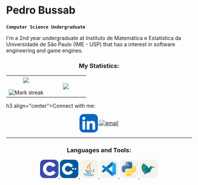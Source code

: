 # Pedro Bussab

**`Computer Science Undergraduate`**

I'm a 2nd year undergraduate at Instituto de Matemática e Estatística da Universidade de São Paulo (IME - USP) that has a interest in software engineering and game engines.

<h3 align="center">My Statistics:</h3>
<p align="center">
<table align="center">
<tr border="none">
<td width="50%" align="center">
  
  <img  align="center"  src="https://github-readme-stats.vercel.app/api?username=BussaBler&theme=dark&show_icons=true&count_private=true" />
  <br></br>
  <img  title="🔥 Get streak stats for your profile at git.io/streak-stats" alt="Mark streak" src="https://github-readme-streak-stats.herokuapp.com/?user=francisconassif&theme=dark&hide_border=false" /> 
</td>
<td width="50%" align="center">

  <img  align="center"  src="https://github-readme-stats.anuraghazra1.vercel.app/api/top-langs/?username=francisconassif&theme=dark&hide_border=false&no-bg=true&no-frame=true&langs_count=10"/>
  
  </td>
</tr>
</table>

h3 align="center">Connect with me:</h3>
<p align="center">
  <a href="https://linkedin.com/in/franciscomembrive" target="blank">
    <img align="center" src="https://github.com/tandpfun/skill-icons/blob/main/icons/LinkedIn.svg" alt="franciscomembrive" height="50" width="50" />
  </a>
  <a href="mailto:membrive1786@yahoo.com.br" target="blank">
    <img align="center" src="https://cdn.icon-icons.com/icons2/1488/PNG/512/5308-yahoo_102577.png" alt="email" height="50" width="50" />
  </a>
</p>


---

<h3 align="center">Languages and Tools:</h3>
<p align="center"> 
  <a href="https://www.cprogramming.com/" target="_blank" rel="noreferrer">
    <img src="https://github.com/tandpfun/skill-icons/blob/main/icons/C.svg" alt="c" width="50" height="50"/>
  </a> 
  <a href="https://www.w3schools.com/cpp/" target="_blank" rel="noreferrer">
    <img src="https://github.com/tandpfun/skill-icons/blob/main/icons/CPP.svg" alt="cplusplus" width="50" height="50"/>
  </a>
  <a href="https://www.java.com" target="_blank" rel="noreferrer">
    <img src="https://github.com/tandpfun/skill-icons/blob/main/icons/Java-Light.svg" alt="java" width="50" height="50"/>
  </a>
  <a href="https://code.visualstudio.com/" target="_blank" rel="noreferrer">
    <img src="https://github.com/tandpfun/skill-icons/blob/main/icons/VSCode-Light.svg" alt="vscode" width="50" height="50"/>
  </a>
  <a href="https://www.python.org/" target="_blank" rel="noreferrer">
    <img src="https://github.com/tandpfun/skill-icons/blob/main/icons/Python-Light.svg" alt="python" width="50" height="50"/>
  </a>
  <a href="https://www.latex-project.org/" target="_blank" rel="noreferrer">
    <img src="https://github.com/tandpfun/skill-icons/blob/main/icons/LaTeX-Light.svg" alt="latex" width="50" height="50"/>
  </a>
</p>
